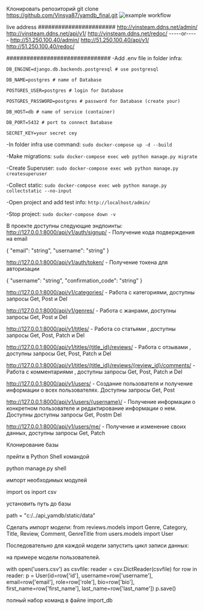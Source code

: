 Клонировать репозиторий
git clone https://github.com/Vinsya87/yamdb_final.git
![example workflow](https://github.com/Vinsya87/yamdb_finalactions/workflows/yamdb_workflow.yml/badge.svg)


live address #######################
http://vinsteam.ddns.net/admin/
http://vinsteam.ddns.net/api/v1/
http://vinsteam.ddns.net/redoc/
-----or-----
http://51.250.100.40/admin/
http://51.250.100.40/api/v1/
http://51.250.100.40/redoc/


###############################
-Add .env file in folder infra:

```DB_ENGINE=django.db.backends.postgresql # use postgresql```

```DB_NAME=postgres # name of Database```

```POSTGRES_USER=postgres # login for Database```

```POSTGRES_PASSWORD=postgres # password for Database (create your)```

```DB_HOST=db # name of service (container)```

```DB_PORT=5432 # port to connect Database```

```SECRET_KEY=your secret cey```

-In folder infra use command:
```sudo docker-compose up -d --build```

-Make migrations:
```sudo docker-compose exec web python manage.py migrate```

-Create Superuser:
```sudo docker-compose exec web python manage.py createsuperuser```

-Collect static:
```sudo docker-compose exec web python manage.py collectstatic --no-input ```

-Open project and add test info:
```http://localhost/admin/```

-Stop project:
```sudo docker-compose down -v```

В проекте доступны следующие эндпоинты:
http://127.0.0.1:8000/api/v1/auth/signup/  - Получение кода подверждения на email

{
"email": "string",
"username": "string"
}

http://127.0.0.1:8000/api/v1/auth/token/ - Получение токена для авторизации

{
"username": "string",
"confirmation_code": "string"
}

http://127.0.0.1:8000/api/v1/categories/ - Работа с категориями, доступны запросы Get, Post и Del

http://127.0.0.1:8000/api/v1/genres/ - Работа с жанрами, доступны запросы Get, Post и Del

http://127.0.0.1:8000/api/v1/titles/ - Работа со статьями , доступны запросы Get, Post, Patch и Del

http://127.0.0.1:8000/api/v1/titles/{title_id}/reviews/  - Работа с отзывами , доступны запросы Get, Post, Patch и Del

http://127.0.0.1:8000/api/v1/titles/{title_id}/reviews/{review_id}/comments/ - Работа с комментариями , доступны запросы Get, Post, Patch и Del

http://127.0.0.1:8000/api/v1/users/ - Создание пользователя и получение информации о всех пользователях. Доступны запросы Get, Post

http://127.0.0.1:8000/api/v1/users/{username}/ - Получение информации о конкретном пользователе и редактирование информации о нем. Доступны доступны запросы Get, Postm Del

http://127.0.0.1:8000/api/v1/users/me/ - Получение и изменение своих данных, доступны запросы Get, Patch

Клонирование базы

прейти в Python Shell командой

python manage.py shell

импорт необходимых модулей

import os
inport csv

установить путь до базы

path = "с:/../api_yamdb/static/data"

Сделать импорт модели:
from reviews.models import Genre, Category, Title, Review, Comment, GenreTitle
from users.models import User

Последовательно для каждой модели запустить цикл записи данных:

на примере модели пользователей.

with open('users.csv') as csvfile:
    reader = csv.DictReader(csvfile)
    for row in reader:
        p = User(id=row['id'], username=row['username'], email=row['email'], role=row['role'], bio=row['bio'], first_name=row['first_name'], last_name=row['last_name'])
        p.save()

полный набор команд в файле import_db